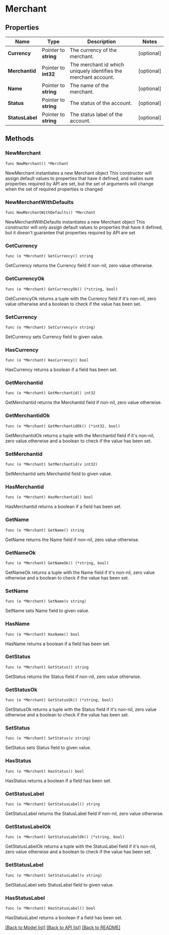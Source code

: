# Merchant

## Properties

Name | Type | Description | Notes
------------ | ------------- | ------------- | -------------
**Currency** | Pointer to **string** | The currency of the merchant. | [optional] 
**Merchantid** | Pointer to **int32** | The merchant id which uniquely identifies the merchant account. | [optional] 
**Name** | Pointer to **string** | The name of the merchant. | [optional] 
**Status** | Pointer to **string** | The status of the account. | [optional] 
**StatusLabel** | Pointer to **string** | The status label of the account. | [optional] 

## Methods

### NewMerchant

`func NewMerchant() *Merchant`

NewMerchant instantiates a new Merchant object
This constructor will assign default values to properties that have it defined,
and makes sure properties required by API are set, but the set of arguments
will change when the set of required properties is changed

### NewMerchantWithDefaults

`func NewMerchantWithDefaults() *Merchant`

NewMerchantWithDefaults instantiates a new Merchant object
This constructor will only assign default values to properties that have it defined,
but it doesn't guarantee that properties required by API are set

### GetCurrency

`func (o *Merchant) GetCurrency() string`

GetCurrency returns the Currency field if non-nil, zero value otherwise.

### GetCurrencyOk

`func (o *Merchant) GetCurrencyOk() (*string, bool)`

GetCurrencyOk returns a tuple with the Currency field if it's non-nil, zero value otherwise
and a boolean to check if the value has been set.

### SetCurrency

`func (o *Merchant) SetCurrency(v string)`

SetCurrency sets Currency field to given value.

### HasCurrency

`func (o *Merchant) HasCurrency() bool`

HasCurrency returns a boolean if a field has been set.

### GetMerchantid

`func (o *Merchant) GetMerchantid() int32`

GetMerchantid returns the Merchantid field if non-nil, zero value otherwise.

### GetMerchantidOk

`func (o *Merchant) GetMerchantidOk() (*int32, bool)`

GetMerchantidOk returns a tuple with the Merchantid field if it's non-nil, zero value otherwise
and a boolean to check if the value has been set.

### SetMerchantid

`func (o *Merchant) SetMerchantid(v int32)`

SetMerchantid sets Merchantid field to given value.

### HasMerchantid

`func (o *Merchant) HasMerchantid() bool`

HasMerchantid returns a boolean if a field has been set.

### GetName

`func (o *Merchant) GetName() string`

GetName returns the Name field if non-nil, zero value otherwise.

### GetNameOk

`func (o *Merchant) GetNameOk() (*string, bool)`

GetNameOk returns a tuple with the Name field if it's non-nil, zero value otherwise
and a boolean to check if the value has been set.

### SetName

`func (o *Merchant) SetName(v string)`

SetName sets Name field to given value.

### HasName

`func (o *Merchant) HasName() bool`

HasName returns a boolean if a field has been set.

### GetStatus

`func (o *Merchant) GetStatus() string`

GetStatus returns the Status field if non-nil, zero value otherwise.

### GetStatusOk

`func (o *Merchant) GetStatusOk() (*string, bool)`

GetStatusOk returns a tuple with the Status field if it's non-nil, zero value otherwise
and a boolean to check if the value has been set.

### SetStatus

`func (o *Merchant) SetStatus(v string)`

SetStatus sets Status field to given value.

### HasStatus

`func (o *Merchant) HasStatus() bool`

HasStatus returns a boolean if a field has been set.

### GetStatusLabel

`func (o *Merchant) GetStatusLabel() string`

GetStatusLabel returns the StatusLabel field if non-nil, zero value otherwise.

### GetStatusLabelOk

`func (o *Merchant) GetStatusLabelOk() (*string, bool)`

GetStatusLabelOk returns a tuple with the StatusLabel field if it's non-nil, zero value otherwise
and a boolean to check if the value has been set.

### SetStatusLabel

`func (o *Merchant) SetStatusLabel(v string)`

SetStatusLabel sets StatusLabel field to given value.

### HasStatusLabel

`func (o *Merchant) HasStatusLabel() bool`

HasStatusLabel returns a boolean if a field has been set.


[[Back to Model list]](../README.md#documentation-for-models) [[Back to API list]](../README.md#documentation-for-api-endpoints) [[Back to README]](../README.md)


